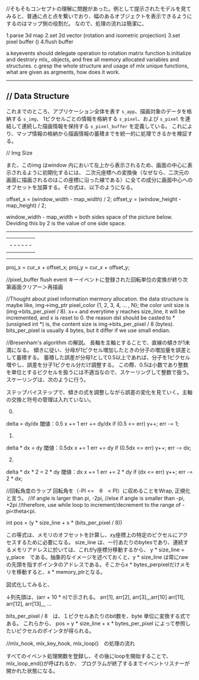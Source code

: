 //そもそもコンセプトの理解に問題があった。例として提示されたモデルを見てみると、普通に点と点を繋いでおり、幅のあるオブジェクトを表示できるようにするのはマップ側の役割だ。
なので、処理の流れは簡潔に、

1.parse 3d map
2.set 2d vector (rotation and isometric projection)
3.set pixel buffer ()
4.flush buffer

a.keyevents should delegate operation to rotation matrix function
b.initialize and destrory mlx_ objects, and free all memory allocated variables and structures.
c.gresp the whole structure and usage of mlx unique functions, what are given as argments, how does it work.


---

## // Data Structure

これまでのところ、アプリケーション全体を表す `s_app`、描画対象のデータを格納する `s_img`、
1ピクセルごとの情報を格納する `s_pixel`、および `s_pixel` を連結して連続した描画情報を保持する `s_pixel_buffer` を定義している。
これにより、マップ情報の格納から描画情報の蓄積までを統一的に処理できるかを検証する。

// Img Size

また、このimg はwindow 内において左上から表示されるため、画面の中心に表示されるように初期化するには、
二次元座標への変換後（なぜなら、二次元の画面に描画されるのはこの座標に沿った線である）に全ての成分に画面中心へのオフセットを加算する。その式は、以下のようになる。

offset_x = (window_width - map_width) / 2;
offset_y = (window_height - map_height) / 2;

window_width - map_width = both sides space of the picture below. Deviding this by 2 is the value of one side space.

 --------------
|              |
|    ------    |
|   |      |   |
|    ------    |
|              |
 --------------

proj_x = cur_x + offset_x;
proj_y = cur_x + offset_y;


//pixel_buffer flush event
キーイベントに登録された回転単位の変換が終り次第画面クリアー＞再描画


//Thought about pixel information mermory allocation.
the data structure is maybe like,
img->img_ptr
pixel_color {1, 2, 3, 4, ... , N};
the color unit size is (img->bits_per_pixel / 8).
x++ and everytime y reaches size_line, it will be incremented,
and x is reset to 0.
the reason dst should be casted to *(unsigned int *) is,
the content size is img->bits_per_pixel / 8 (bytes).
bits_per_pixel is usually 4 bytes, but it differ if we use small endian.

//Bresenham's algorithm の解説。
長軸を主軸とすることで、直線の傾きが1未満になる。
傾きに従い、分母が1ピクセル増加したときの分子の増加量を誤差として蓄積する。
蓄積した誤差が分母1として0.5以上であれば、分子を1ピクセル増やし、誤差を分子1ピクセル分だけ調整する。
この際、0.5は小数であり整数を単位とするピクセルを扱うには不適当なので、スケーリングして整数で扱う。
スケーリングは、次のように行う。

ステップバイステップで、傾きの式を調整しながら誤差の変化を見ていく。主軸の交換と符号の管理は入れていない。

0.
delta = dy/dx
閾値：0.5
x += 1
err += dy/dx
if (0.5 <= err)
	y++; err -= 1;

1.
delta * dx = dy
閾値：0.5dx
x += 1
err += dy
if (0.5dx <= err)
	y++; err -= dx;

2.
delta * dx * 2 = 2 * dy
閾値：dx
x += 1
err += 2 * dy
if (dx <= err)
	y++; err -= 2 * dx;


//回転角度のラップ
回転角を（-PI <=　θ　< PI）に収めることをWrap, 正規化と言う。
//if angle is larger than pi, -2pi,
//else if angle is smaller than -pi, +2pi
//therefore, use while loop to increment/decrement to the range of -pi<theta<pi.


int pos = (y * size_line + x * (bits_per_pixel / 8))

この等式は、メモリのオフセットを計算し、xy座標上の特定のピクセルにアクセスするために必要になる。
size_line は、一行あたりのbytesであり、連続するメモリアドレスに於いては、これがy座標分移動するから、
y * size_line = y_place　である。抽象的なイメージを述べておくと、y * size_line は常にrawの先頭を指すポインタのアドレスである。そこからx * bytes_perpixelだけメモリを移動すると、x * memory_ptrとなる。

図式化してみると、

↓列先頭は、(arr + 10 * n)で示される。
arr[1], arr[2], arr[3],,,arr[10]
arr[11], arr[12], arr[13],,,
...

bits_per_pixel / 8　は、１ピクセルあたりのbit数を、byte 単位に変換する式である。
これらから、
pos = y * size_line + x * bytes_per_pixel
によって参照したいピクセルのポインタが得られる。


//mlx_hook, mlx_key_hook, mlx_loop()　の処理の流れ

すべてのイベント処理関数を登録し、その後にloopを開始することで、mlx_loop_end()が呼ばれるか、
プログラムが終了するまでイベントリスナーが開かれた状態になる。
